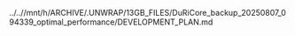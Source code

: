 ../..//mnt/h/ARCHIVE/.UNWRAP/13GB_FILES/DuRiCore_backup_20250807_094339_optimal_performance/DEVELOPMENT_PLAN.md
